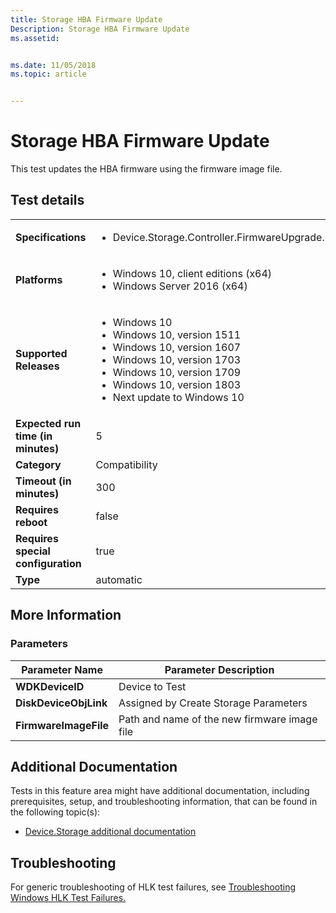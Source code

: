 ```yaml
---
title: Storage HBA Firmware Update
Description: Storage HBA Firmware Update
ms.assetid: 


ms.date: 11/05/2018
ms.topic: article


---
```


# Storage HBA Firmware Update

This test updates the HBA firmware using the firmware image file.

## Test details

|||
|---|---|
| **Specifications**  | <ul><li>Device.Storage.Controller.FirmwareUpgrade.BasicFunction</li></ul> |  
| **Platforms**   | <ul><li>Windows 10, client editions (x64)</li><li>Windows Server 2016 (x64)</li></ul> |
| **Supported Releases** | <ul><li>Windows 10</li><li>Windows 10, version 1511</li><li>Windows 10, version 1607</li><li>Windows 10, version 1703</li><li>Windows 10, version 1709</li><li>Windows 10, version 1803</li><li>Next update to Windows 10</li></ul> |
|**Expected run time (in minutes)**| 5 |
|**Category**| Compatibility |
|**Timeout (in minutes)**| 300 |
|**Requires reboot**| false |
|**Requires special configuration**| true |
|**Type**| automatic |

## More Information
### Parameters

| Parameter Name | Parameter Description |
| --- | --- |
| **WDKDeviceID** | Device to Test |
| **DiskDeviceObjLink** | Assigned by Create Storage Parameters |
| **FirmwareImageFile** | Path and name of the new firmware image file |



## Additional Documentation
Tests in this feature area might have additional documentation, including prerequisites, setup, and troubleshooting information, that can be found in the following topic(s): <ul><li>[Device.Storage additional documentation](https:///docs.microsoft.com/en-us/windows-hardware/test/hlk/testref/device-storage-additional-documentation.md)</li></ul>

## Troubleshooting
For generic troubleshooting of HLK test failures, see [Troubleshooting Windows HLK Test Failures.](https://docs.microsoft.com/en-us/windows-hardware/HLK/troubleshooting.html)